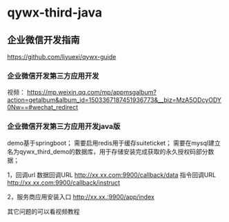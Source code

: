 # qywx-third-java

## 企业微信开发指南
https://github.com/liyuexi/qywx-guide

### 企业微信开发第三方应用开发

视频：
https://mp.weixin.qq.com/mp/appmsgalbum?action=getalbum&album_id=1503367187451936773&__biz=MzA5ODcyODY0Nw==#wechat_redirect


### 企业微信开发第三方应用开发java版

demo基于springboot；
需要启用redis用于缓存suiteticket；
需要在mysql建立名为qywx_third_demo的数据库，用于存储安装完成获取的永久授权码部分数据；

1，回调url
数据回调URL	http://xx.xx.com:9900/callback/data
指令回调URL	http://xx.xx.com:9900/callback/instruct

2，服务商应用安装入口
http://xx.xx.:9900/app/index

其它问题的可以看视频教程